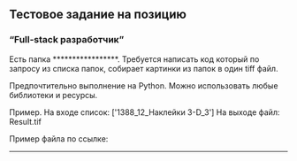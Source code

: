 ## Тестовое задание на позицию 
### “Full-stack разработчик”


Есть папка *****************.
Требуется написать код который по запросу из списка папок, собирает картинки из папок в один tiff файл.

Предпочтительно выполнение на Python. Можно использовать любые библиотеки и ресурсы.

Пример.
На входе список: ['1388_12_Наклейки 3-D_3']
На выходе файл: Result.tif

Пример файла по ссылке: 
*****************
